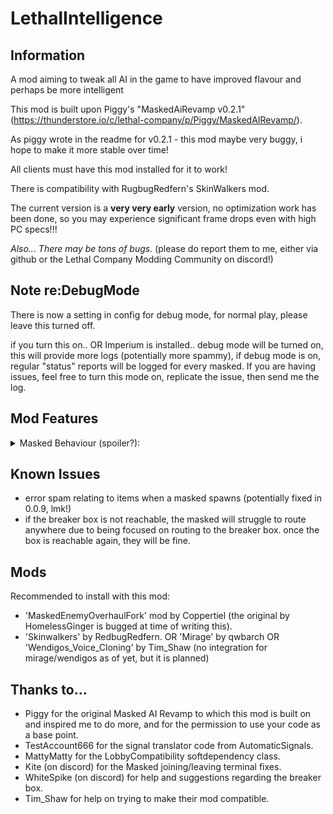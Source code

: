 # LethalIntelligence

## Information

A mod aiming to tweak all AI in the game to have improved flavour and perhaps be more intelligent

This mod is built upon Piggy's "MaskedAiRevamp v0.2.1" (https://thunderstore.io/c/lethal-company/p/Piggy/MaskedAIRevamp/).

As piggy wrote in the readme for v0.2.1 - this mod maybe very buggy, i hope to make it more stable over time!

All clients must have this mod installed for it to work!

There is compatibility with RugbugRedfern's SkinWalkers mod.

The current version is a **very very early** version, no optimization work has been done, so you may experience significant frame drops even with high PC specs!!!

*Also... There may be tons of bugs.* (please do report them to me, either via github or the Lethal Company Modding Community on discord!)

## Note re:DebugMode
There is now a setting in config for debug mode, for normal play, please leave this turned off.

if you turn this on.. OR Imperium is installed.. debug mode will be turned on, this will provide more logs (potentially more spammy), if debug mode is on, regular "status" reports will be logged for every masked. If you are having issues, feel free to turn this mode on, replicate the issue, then send me the log.

## Mod Features
<details>
  <summary>Masked Behaviour (spoiler?):</summary>

* Aggressive
    * If you have a dropped shotgun, pick it up and shoot people.
    * If there is a player with a shotgun, attack with a shovel type item.
    * will almost always target a detected player.

* Stealthy
    * Will mimic players
    * will hide from players
    * very unlikely to target players

* Cunning
    * Stealing in the area around the ship and hiding them in bushes (currently 1 occurs 99% of the time, more is possible but not guaranteed!)
    * Call a fake dropship using the terminal
    * Tampers with the breaker box to turn off the lights, will keep turning the lights off while they are alive.

* Deceiving
    * Use terminal codes to make you think someone is in the ship and help/hinder you.
    * will tend to ignore you in favour of making you beleive they are a player.

* Insane
    * Use signal translator to make you think someone is in the ship and help/hinder you.
    * will tend to target players more than most ther personalities

 </details>

## Known Issues
- error spam relating to items when a masked spawns (potentially fixed in 0.0.9, lmk!)
- if the breaker box is not reachable, the masked will struggle to route anywhere due to being focused on routing to the breaker box. once the box is reachable again, they will be fine.

## Mods
Recommended to install with this mod:

+ 'MaskedEnemyOverhaulFork' mod by Coppertiel (the original by HomelessGinger is bugged at time of writing this).
+ 'Skinwalkers' by RedbugRedfern. OR 'Mirage' by qwbarch OR 'Wendigos_Voice_Cloning' by Tim_Shaw (no integration for mirage/wendigos as of yet, but it is planned)
 

## Thanks to...

- Piggy for the original Masked AI Revamp to which this mod is built on and inspired me to do more, and for the permission to use your code as a base point.
- TestAccount666 for the signal translator code from AutomaticSignals.
- MattyMatty for the LobbyCompatibility softdependency class.
- Kite (on discord) for the Masked joining/leaving terminal fixes.
- WhiteSpike (on discord) for help and suggestions regarding the breaker box.
- Tim_Shaw for help on trying to make their mod compatible.
